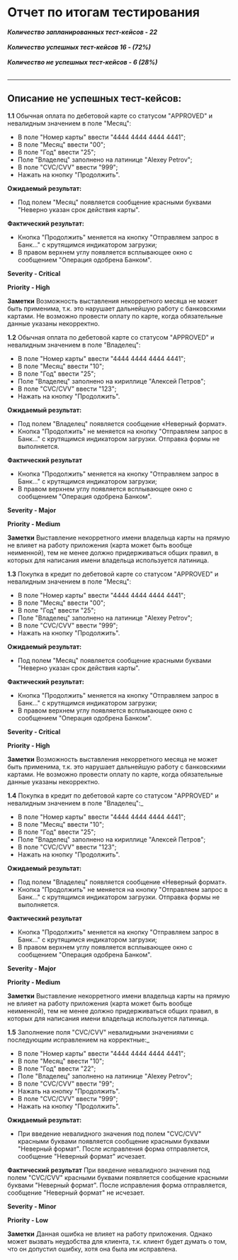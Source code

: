 # Отчет по итогам тестирования

_**Количество запланированных тест-кейсов - 22**_<br><br>
_**Количество успешных тест-кейсов 16 - (72%)**_<br><br>
_**Количество не успешных тест-кейсов - 6 (28%)**_<br><br>

---
## Описание не успешных тест-кейсов:

**1.1** Обычная оплата по дебетовой карте со статусом "APPROVED" и невалидным значением в поле "Месяц":
* В поле "Номер карты" ввести "4444 4444 4444 4441";
* В поле "Месяц" ввести "00";
* В поле "Год" ввести "25";
* Поле "Владелец" заполнено на латинице "Alexey Petrov";
* В поле "CVC/CVV" ввести "999";
* Нажать на кнопку "Продолжить".

**Ожидаемый результат:**
* Под полем "Месяц" появляется сообщение красными буквами "Неверно указан срок действия карты".<br>

**Фактический результат:**
* Кнопка "Продолжить" меняется на кнопку "Отправляем запрос в Банк..." с крутящимся индикатором загрузки;
* В правом верхнем углу появляется всплывающее окно с сообщением "Операция одобрена Банком".

**Severity - Critical**

**Priority - High** 

**Заметки**
Возможность выставления некорретного месяца не может быть применима, т.к. это нарушает дальнейшую работу с банковскими картами. Не возможно провести оплату по карте, когда обязательные данные указаны некорректно.   

**1.2** Обычная оплата по дебетовой карте со статусом "APPROVED" и невалидным значением в поле "Владелец":
* В поле "Номер карты" ввести "4444 4444 4444 4441";
* В поле "Месяц" ввести "10";
* В поле "Год" ввести "25";
* Поле "Владелец" заполнено на кириллице "Алексей Петров";
* В поле "CVC/CVV" ввести "123";
* Нажать на кнопку "Продолжить".

**Ожидаемый результат:**
* Под полем "Владелец" появляется сообщение «Неверный формат».
* Кнопка "Продолжить" не меняется на кнопку "Отправляем запрос в Банк..." с крутящимся индикатором загрузки. Отправка формы не выполняется.<br>
  
**Фактический результат**
* Кнопка "Продолжить" меняется на кнопку "Отправляем запрос в Банк..." с крутящимся индикатором загрузки;
* В правом верхнем углу появляется всплывающее окно с сообщением "Операция одобрена Банком".

**Severity - Major**

**Priority - Medium** 

**Заметки**
Выставление некорретного имени владельца карты на прямую не влияет на работу приложения (карта может быть вообще неименной), тем не менее должно придерживаться общих правил, в которых для написания имени владельца используется латиница.  

**1.3** Покупка в кредит по дебетовой карте со статусом "APPROVED" и невалидным значением в поле "Месяц":
* В поле "Номер карты" ввести "4444 4444 4444 4441";
* В поле "Месяц" ввести "00";
* В поле "Год" ввести "25";
* Поле "Владелец" заполнено на латинице "Alexey Petrov";
* В поле "CVC/CVV" ввести "999";
* Нажать на кнопку "Продолжить".

**Ожидаемый результат:**
* Под полем "Месяц" появляется сообщение красными буквами "Неверно указан срок действия карты".<br>

**Фактический результат:**
* Кнопка "Продолжить" меняется на кнопку "Отправляем запрос в Банк..." с крутящимся индикатором загрузки;
* В правом верхнем углу появляется всплывающее окно с сообщением "Операция одобрена Банком".

**Severity - Critical**

**Priority - High** 

**Заметки**
Возможность выставления некорретного месяца не может быть применима, т.к. это нарушает дальнейшую работу с банковскими картами. Не возможно провести оплату по карте, когда обязательные данные указаны некорректно.

**1.4** Покупка в кредит по дебетовой карте со статусом "APPROVED" и невалидным значением в поле "Владелец":_
* В поле "Номер карты" ввести "4444 4444 4444 4441";
* В поле "Месяц" ввести "10";
* В поле "Год" ввести "25";
* Поле "Владелец" заполнено на кириллице "Алексей Петров";
* В поле "CVC/CVV" ввести "123";
* Нажать на кнопку "Продолжить".

**Ожидаемый результат:**
* Под полем "Владелец" появляется сообщение «Неверный формат».
* Кнопка "Продолжить" не меняется на кнопку "Отправляем запрос в Банк..." с крутящимся индикатором загрузки. Отправка формы не выполняется.<br>

**Фактический результат**
* Кнопка "Продолжить" меняется на кнопку "Отправляем запрос в Банк..." с крутящимся индикатором загрузки;
* В правом верхнем углу появляется всплывающее окно с сообщением "Операция одобрена Банком".

**Severity - Major**

**Priority - Medium** 

**Заметки**
Выставление некорретного имени владельца карты на прямую не влияет на работу приложения (карта может быть вообще неименной), тем не менее должно придерживаться общих правил, в которых для написания имени владельца используется латиница.

**1.5** Заполнение поля "CVC/CVV" невалидными значениями c последующим исправлением на корректные:_
* В поле "Номер карты" ввести "4444 4444 4444 4441";
* В поле "Месяц" ввести "10";
* В поле "Год" ввести "22";
* Поле "Владелец" заполнено на латинице "Alexey Petrov";
* В поле "CVC/CVV" ввести "99";
* Нажать на кнопку "Продолжить".
* В поле "CVC/CVV" ввести "999";
* Нажать на кнопку "Продолжить".

**Ожидаемый результат:**
* При введение невалидного значения под полем "CVC/CVV" красными буквами появляется сообщение красными буквами "Неверный формат". После исправления форма отправляется, сообщение "Неверный формат" исчезает.<br>

**Фактический результат**
При введение невалидного значения под полем "CVC/CVV" красными буквами появляется сообщение красными буквами "Неверный формат". После исправления форма отправляется, сообщение "Неверный формат" не исчезает.

**Severity - Minor**

**Priority - Low** 

**Заметки**
Данная ошибка не влияет на работу приложения. Однако может вызвать неудобства для клиента, т.к. клиент будет думать о том, что он допустил ошибку, хотя она была им исправлена.
